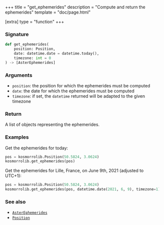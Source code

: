 +++
title = "get_ephemerides"
description = "Compute and return the ephemerides"
template = "doc/page.html"

[extra]
type = "function"
+++

### Signature

```python
def get_ephemerides(
    position: Position,
    date: datetime.date = datetime.today(),
    timezone: int = 0
) -> [AsterEphemerides]
```

### Arguments

- `position`: the position for which the ephemerides must be computed
- `date`: the date for which the ephemerides must be computed
- `timezone`: if set, the `datetime` returned will be adapted to the given timezone

### Return

A list of objects representing the ephemerides.

### Examples

Get the ephemerides for today:

```python
pos = kosmorrolib.Position(50.5824, 3.0624)
kosmorrolib.get_ephemerides(pos)
```

Get the ephemerides for Lille, France, on June 9th, 2021 (adjusted to UTC+1):

```python
pos = kosmorrolib.Position(50.5824, 3.0624)
kosmorrolib.get_ephemerides(pos, datetime.date(2021, 6, 9), timezone=1)
```

### See also

- [`AsterEphemerides`](@/lib/doc/0.11/model/AsterEphemerides.md)
- [`Position`](@/lib/doc/0.11/model/Position.md)
